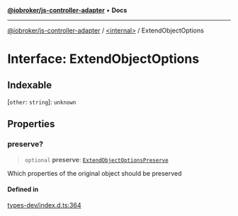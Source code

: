 [**@iobroker/js-controller-adapter**](../../README.md) • **Docs**

***

[@iobroker/js-controller-adapter](../../globals.md) / [\<internal\>](../README.md) / ExtendObjectOptions

# Interface: ExtendObjectOptions

## Indexable

 \[`other`: `string`\]: `unknown`

## Properties

### preserve?

> `optional` **preserve**: [`ExtendObjectOptionsPreserve`](ExtendObjectOptionsPreserve.md)

Which properties of the original object should be preserved

#### Defined in

[types-dev/index.d.ts:364](https://github.com/ioBroker/ioBroker.js-controller/blob/d7f4b912895e80ffd4c1cbb49decb1de7c0e8ca3/packages/types-dev/index.d.ts#L364)
